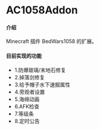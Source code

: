 # AC1058Addon

#### 介绍

Minecraft 插件 BedWars1058 的扩展。

#### 目前实现的功能

- 1.防爆玻璃/末地石修复
- 2.掉落剑修复
- 3.给予帽子水下速掘属性
- 4.旁观者设置
- 5.海绵动画
- 6.AFK检查
- 7.等级条
- 8.定时公告
